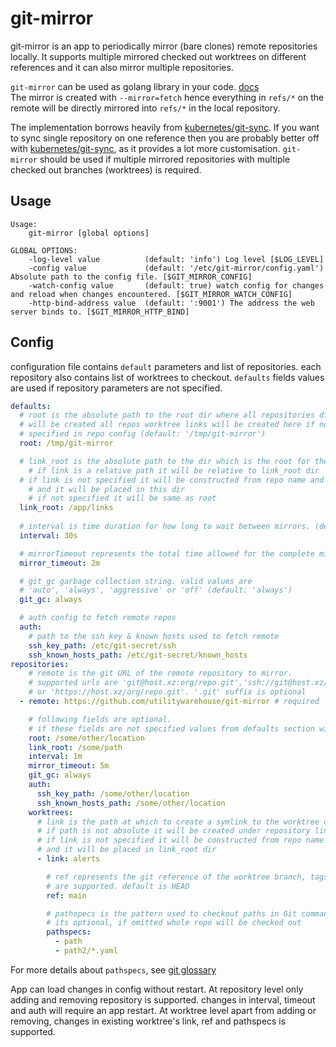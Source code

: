 # git-mirror

git-mirror is an app to periodically mirror (bare clones) remote repositories locally.
It supports multiple mirrored checked out worktrees on different references
and it can also mirror multiple repositories.

`git-mirror` can be used as golang library in your code. [docs](https://pkg.go.dev/github.com/utilitywarehouse/git-mirror/pkg/mirror)  
The mirror is created with `--mirror=fetch` hence everything in `refs/*` on the remote
will be directly mirrored into `refs/*` in the local repository.

The implementation borrows heavily from [kubernetes/git-sync](https://github.com/kubernetes/git-sync).
If you want to sync single repository on one reference then you are probably better off
with [kubernetes/git-sync](https://github.com/kubernetes/git-sync), as it provides
a lot more customisation. 
`git-mirror` should be used if multiple mirrored repositories with multiple checked out branches (worktrees) is required.

## Usage

```
Usage:
    git-mirror [global options]

GLOBAL OPTIONS:
    -log-level value          (default: 'info') Log level [$LOG_LEVEL]
    -config value             (default: '/etc/git-mirror/config.yaml') Absolute path to the config file. [$GIT_MIRROR_CONFIG]
    -watch-config value       (default: true) watch config for changes and reload when changes encountered. [$GIT_MIRROR_WATCH_CONFIG]
    -http-bind-address value  (default: ':9001') The address the web server binds to. [$GIT_MIRROR_HTTP_BIND]
```

## Config
configuration file contains `default` parameters and list of repositories.
each repository also contains list of worktrees to checkout.
`defaults` fields values are used if repository parameters are not specified.

```yaml
defaults:
  # root is the absolute path to the root dir where all repositories directories
  # will be created all repos worktree links will be created here if not
  # specified in repo config (default: '/tmp/git-mirror')
  root: /tmp/git-mirror

  # link_root is the absolute path to the dir which is the root for the worktree links
	# if link is a relative path it will be relative to link_root dir
  # if link is not specified it will be constructed from repo name and worktree ref
	# and it will be placed in this dir
	# if not specified it will be same as root
  link_root: /app/links
  
  # interval is time duration for how long to wait between mirrors. (default: '30s')
  interval: 30s

  # mirrorTimeout represents the total time allowed for the complete mirror loop (default: '2m')
  mirror_timeout: 2m

  # git_gc garbage collection string. valid values are
  # 'auto', 'always', 'aggressive' or 'off' (default: 'always')
  git_gc: always

  # auth config to fetch remote repos
  auth:
    # path to the ssh key & known hosts used to fetch remote
    ssh_key_path: /etc/git-secret/ssh
    ssh_known_hosts_path: /etc/git-secret/known_hosts
repositories:
    # remote is the git URL of the remote repository to mirror.
    # supported urls are 'git@host.xz:org/repo.git','ssh://git@host.xz/org/repo.git'
    # or 'https://host.xz/org/repo.git'. '.git' suffix is optional
  - remote: https://github.com/utilitywarehouse/git-mirror # required

    # following fields are optional.
    # if these fields are not specified values from defaults section will be used
    root: /some/other/location
    link_root: /some/path
    interval: 1m
    mirror_timeout: 5m
    git_gc: always
    auth:
      ssh_key_path: /some/other/location
      ssh_known_hosts_path: /some/other/location
    worktrees:
      # link is the path at which to create a symlink to the worktree dir
      # if path is not absolute it will be created under repository link_root
      # if link is not specified it will be constructed from repo name and worktree ref
      # and it will be placed in link_root dir
      - link: alerts

        # ref represents the git reference of the worktree branch, tags or hash
        # are supported. default is HEAD
        ref: main

        # pathspecs is the pattern used to checkout paths in Git commands.
        # its optional, if omitted whole repo will be checked out
        pathspecs: 
          - path
          - path2/*.yaml
```
For more details about `pathspecs`, see [git glossary](https://git-scm.com/docs/gitglossary#Documentation/gitglossary.txt-aiddefpathspecapathspec)

App can load changes in config without restart. At repository level only 
adding and removing repository is supported. changes in interval, timeout 
and auth will require an app restart. 
At worktree level apart from adding or removing, changes in existing worktree's
link, ref and pathspecs is supported.